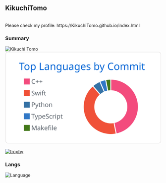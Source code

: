 ## KikuchiTomo

<br>
Please check my profile: https://KikuchiTomo.github.io/index.html
<br>

### Summary
![Kikuchi Tomo](https://git-hub-readme-stats-deploy-uod2.vercel.app/api?username=KikuchiTomo&show=prs_merged,prs_merged_percentage&hide=stars&show_icons=true&&include_all_commits=true&count_private=true)
![Langs](https://raw.githubusercontent.com/KikuchiTomo/KikuchiTomo/e5393f56d2f1574878b6ec003eefd0bc8e2c75a3/profile-summary-card-output/github/2-most-commit-language.svg)

[![trophy](https://github-profile-trophy.vercel.app/?username=KikuchiTomo&rank=-B,-C&count_private=true&no-frame=true)](https://github.com/ryo-ma/github-profile-trophy)
### Langs
![Language](https://skillicons.dev/icons?i=c,cpp,swift,ts,html,css,java,mysql,py,ruby,rust&perline=10)

<!--
curl -X PURGE
https://camo.githubusercontent.com/2ea3fb673b1cb4eb65e8a2183aaad03a4c1e54d185fc169e6c005dd287d27431/68747470733a2f2f6769742d6875622d726561646d652d73746174732d6465706c6f792d756f64322e76657263656c2e6170702f6170693f757365726e616d653d4b696b75636869546f6d6f2673686f773d7072735f6d65726765642c7072735f6d65726765645f70657263656e7461676526686964653d73746172732673686f775f69636f6e733d747275652626696e636c7564655f616c6c5f636f6d6d6974733d7472756526636f756e745f707269766174653d74727565
-->
